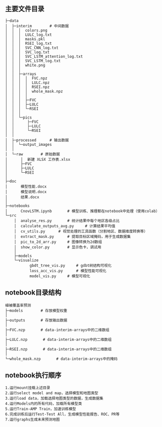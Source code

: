 ## 主要文件目录
```
├─data
│  ├─interim        # 中间数据
│  │  │  colors.png
│  │  │  LULC_log.txt
│  │  │  masks.pkl
│  │  │  RSEI_log.txt
│  │  │  SVC_CNN_log.txt
│  │  │  SVC_log.txt
│  │  │  SVC_LSTM_attention_log.txt
│  │  │  SVC_LSTM_log.txt
│  │  │  white.png
│  │  │
│  │  ├─arrays
│  │  │  │  FVC.npz
│  │  │  │  LULC.npz
│  │  │  │  RSEI.npz
│  │  │  │  whole_mask.npz
│  │  │  │
│  │  │  ├─FVC
│  │  │  ├─LULC
│  │  │  └─RSEI
│  │  │
│  │  └─pics
│  │      ├─FVC
│  │      ├─LULC
│  │      └─RSEI
│  │
│  ├─processed      # 输出数据
│  │  └─output_images
│  │
│  └─raw        # 原始数据
│      │  新建 XLSX 工作表.xlsx
│      ├─FVC
│      ├─LULC
│      └─RSEI
│
├─doc
│      模型性能.docx
│      模型说明.docx
│      结果.docx
│
├─notebooks
│      CnovLSTM.ipynb       # 模型训练、推理都在notebook中处理（使用colab）
└─src
    │  analyse_res.py       # 统计结果中每个地区各级占比
    │  calculate_outputs_avg.py     # 计算结果平均值
    │  cv_utils.py      # 视觉处理的工具函数（分割地区、数据维度转换等）
    │  extract_mask.py      # 提取目标区域掩码，用于生成数据集
    │  pic_to_2d_arr.py     # 图像转换为2d数组
    │  show_color.py        # 显示色卡，调试用
    │
    ├─models
    └─visualize
           gbdt_tree_vis.py     # gdbt树结构可视化
           loss_acc_vis.py      # 模型性能可视化
           model_vis.py     # 模型可视化
```
## notebook目录结构
```
植被覆盖率预测
├─models        # 存放模型权重
│
├─outputs       # 存放输出数据
│
├─FVC.nzp       # data-interim-arrays中的二维数组
│
├─LULC.nzp       # data-interim-arrays中的二维数组
│
├─RSEI.nzp       # data-interim-arrays中的二维数组
│
└─whole_mask.nzp       # data-interim-arrays中的掩码
```
## notebook执行顺序
    1.运行mount挂载上述目录
    2.运行select model and map，选择模型和地图类型
    3.运行load data，加载选择地图类型的数据，生成数据集
    4.运行Models内的所有代码，加载所有模型类
    5.运行Train-AMP Train，加速训练模型
    6.完成训练后运行Test-Test All，生成模型性能报告、ROC、PR等
    7.运行graphs生成未来预测地图